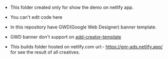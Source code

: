 - This folder created only for show the demo on netlify app.

- You can't edit code here

- In this repository have GWD(Google Web Designer) banner template.

- GWD banner don't support on <a href="https://github.com/sharetripnet/banner-all-source-file/tree/main/ad-creator-template">add-creator-template</a>

- This builds folder hosted on netlify.com url:- <a href="https://gnr-ads.netlify.app/">https://gnr-ads.netlify.app/</a> for see the result of all creatives.
